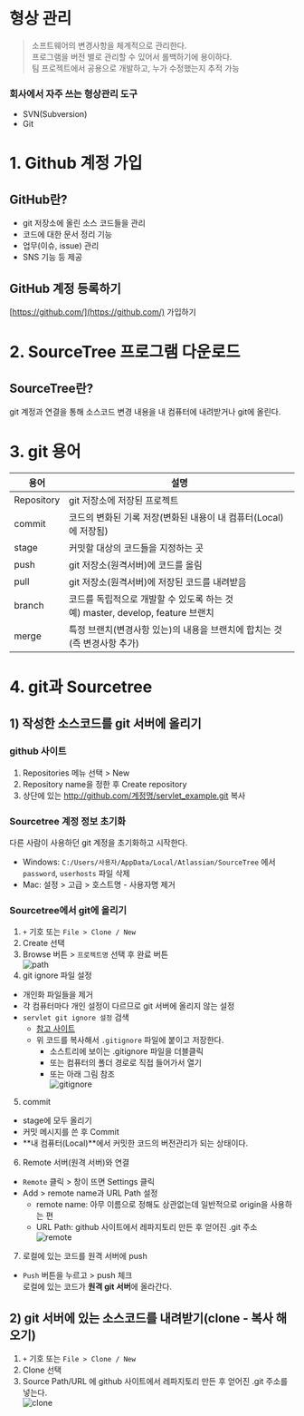 # 형상 관리
> 소프트웨어의 변경사항을 체계적으로 관리한다.  
> 프로그램을 버전 별로 관리할 수 있어서 롤백하기에 용이하다.  
> 팀 프로젝트에서 공용으로 개발하고, 누가 수정했는지 추적 가능

### 회사에서 자주 쓰는 형상관리 도구
- SVN(Subversion)
- Git

# 1. Github 계정 가입
## GitHub란?
- git 저장소에 올린 소스 코드들을 관리
- 코드에 대한 문서 정리 기능
- 업무(이슈, issue) 관리
- SNS 기능 등 제공

## GitHub 계정 등록하기
[https://github.com/](https://github.com/) 가입하기

# 2. SourceTree 프로그램 다운로드
## SourceTree란?
git 계정과 연결을 통해 소스코드 변경 내용을 내 컴퓨터에 내려받거나 git에 올린다.

# 3. git 용어
|용어|설명|
|----|-----|
|Repository| git 저장소에 저장된 프로젝트 |
|commit| 코드의 변화된 기록 저장(변화된 내용이 내 컴퓨터(Local)에 저장됨) |
|stage| 커밋할 대상의 코드들을 지정하는 곳 |
|push| git 저장소(원격서버)에 코드를 올림|
|pull| git 저장소(원격서버)에 저장된 코드를 내려받음|
|branch| 코드를 독립적으로 개발할 수 있도록 하는 것 <br>예) master, develop, feature 브랜치 |
|merge| 특정 브랜치(변경사항 있는)의 내용을 브랜치에 합치는 것(즉 변경사항 추가) |

# 4. git과 Sourcetree
## 1) 작성한 소스코드를 git 서버에 올리기
### github 사이트
1) Repositories 메뉴 선택 > New
2) Repository name을 정한 후 Create repository
3) 상단에 있는 http://github.com/계정명/servlet_example.git 복사

### Sourcetree 계정 정보 초기화
다른 사람이 사용하던 git 계정을 초기화하고 시작한다.    
- Windows: `C:/Users/사용자/AppData/Local/Atlassian/SourceTree` 에서  
 `password`, `userhosts` 파일 삭제
- Mac: 설정 > 고급 > 호스트명 - 사용자명 제거

### Sourcetree에서 git에 올리기
1) `+` 기호 또는 `File > Clone / New`
2) Create 선택
3) Browse 버튼 > `프로젝트명` 선택 후 완료 버튼  
![path](/material/images/marobiana/servlet/0_git/path.png)
4) git ignore 파일 설정  
- 개인화 파일들을 제거  
- 각 컴퓨터마다 개인 설정이 다르므로 git 서버에 올리지 않는 설정
- `servlet git ignore 설정` 검색
  - [참고 사이트](https://github.com/github/gitignore/blob/master/Java.gitignore)
  - 위 코드를 복사해서 `.gitignore` 파일에 붙이고 저장한다.
    - 소스트리에 보이는 .gitignore 파일을 더블클릭
    - 또는 컴퓨터의 폴더 경로로 직접 들어가서 열기
    - 또는 아래 그림 참조  
      ![gitignore](/material/images/marobiana/servlet/0_git/gitignore.png)
5) commit
  - stage에 모두 올리기
  - 커밋 메시지를 쓴 후 Commit
  - **내 컴퓨터(Local)**에서 커밋한 코드의 버전관리가 되는 상태이다.
6) Remote 서버(원격 서버)와 연결
  - `Remote` 클릭 > 창이 뜨면 Settings 클릭
  - Add > remote name과 URL Path 설정
    - remote name: 아무 이름으로 정해도 상관없는데 일반적으로 origin을 사용하는 편
    - URL Path: github 사이트에서 레파지토리 만든 후 얻어진 .git 주소  
    ![remote](/material/images/marobiana/servlet/0_git/remote.png)
7) 로컬에 있는 코드를 원격 서버에 push
  - `Push` 버튼을 누르고 > push 체크  
    로컬에 있는 코드가 **원격 git 서버**에 올라간다.
  
## 2) git 서버에 있는 소스코드를 내려받기(clone - 복사 해오기)
1) `+` 기호 또는 `File > Clone / New`
2) Clone 선택
3) Source Path/URL 에 github 사이트에서 레파지토리 만든 후 얻어진 .git 주소를 넣는다.  
![clone](/material/images/marobiana/servlet/0_git/clone.png)